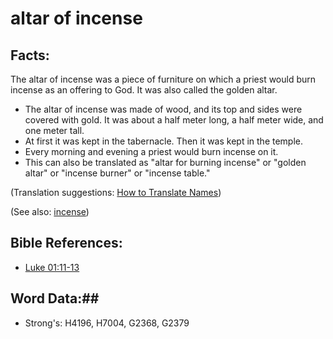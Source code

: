 # altar of incense #

## Facts: ##

The altar of incense was a piece of furniture on which a priest would burn incense as an offering to God. It was also called the golden altar.

 * The altar of incense was made of wood, and its top and sides were covered with gold. It was about a half meter long, a half meter wide, and one meter tall.
 * At first it was kept in the tabernacle. Then it was kept in the temple. 
 * Every morning and evening a priest would burn incense on it.
 * This can also be translated as "altar for burning incense" or "golden altar" or "incense burner" or "incense table."

(Translation suggestions: [How to Translate Names](rc://en/ta/man/translate/translate-names))

(See also: [incense](../other/incense.md))

## Bible References: ##

* [Luke 01:11-13](rc://en/tn/help/luk/01/11)

## Word Data:##

* Strong's: H4196, H7004, G2368, G2379

